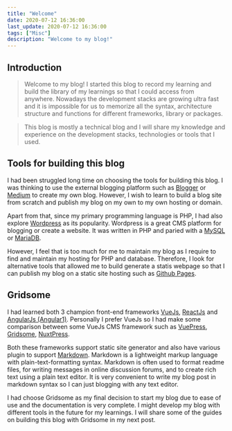 ```yaml
---
title: "Welcome"
date: 2020-07-12 16:36:00
last_update: 2020-07-12 16:36:00
tags: ["Misc"]
description: "Welcome to my blog!"
---
```


## Introduction

> Welcome to my blog! I started this blog to record my learning and build the library of my learnings so that I could access from anywhere. Nowadays the development stacks are growing ultra fast and it is impossible for us to memorize all the syntax, architecture structure and functions for different frameworks, library or packages.

> This blog is mostly a technical blog and I will share my knowledge and experience on the development stacks, technologies or tools that I used.

## Tools for building this blog

I had been struggled long time on choosing the tools for building this blog. I was thinking to use the external blogging platform such as [Blogger](https://www.blogger.com) or [Medium](https://medium.com/) to create my own blog. However, I wish to learn to build a blog site from scratch and publish my blog on my own to my own hosting or domain.

Apart from that, since my primary programming language is PHP, I had also explore [Wordpress](https://wordpress.org/) as its popularity. Wordpress is a great CMS platform for blogging or create a website. It was written in PHP and paried with a [MySQL](https://www.mysql.com/) or [MariaDB](https://mariadb.org/).

However, I feel that is too much for me to maintain my blog as I require to find and maintain my hosting for PHP and database. Therefore, I look for alternative tools that allowed me to build generate a statis webpage so that I can publish my blog on a static site hosting such as [Github Pages](https://github.com/).

## Gridsome

I had learned both 3 champion front-end frameworks [VueJs](https://vuejs.org/), [ReactJs](https://reactjs.org/) and [AngularJs (Angular1)](https://angularjs.org/). Personally I prefer VueJs so I had make some comparison between some VueJs CMS framework such as [VuePress](https://vuepress.vuejs.org/), [Gridsome](https://gridsome.org/), [NuxtPress](https://nuxt.press/).

Both these frameworks support static site generator and also have various plugin to support [Markdown](https://www.markdownguide.org/). Markdown is a lightweight markup language with plain-text-formatting syntax. Markdown is often used to format readme files, for writing messages in online discussion forums, and to create rich text using a plain text editor. It is very convenient to write my blog post in markdown syntax so I can just blogging with any text editor.

I had choose Gridsome as my final decision to start my blog due to ease of use and the documentation is very complete. I might develop my blog with different tools in the future for my learnings. I will share some of the guides on building this blog with Gridsome in my next post.
